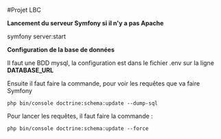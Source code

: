 #Projet LBC

**Lancement du serveur Symfony si il n'y a pas Apache**

symfony server:start

**Configuration de la base de données**

Il faut une BDD mysql, la configuration est dans le fichier .env sur la ligne **DATABASE_URL**

Ensuite il faut faire la commande, pour voir les requêtes que va faire Symfony

``php bin/console doctrine:schema:update --dump-sql``

Pour lancer les requêtes, il faut faire la commande : 

``php bin/console doctrine:schema:update --force``
